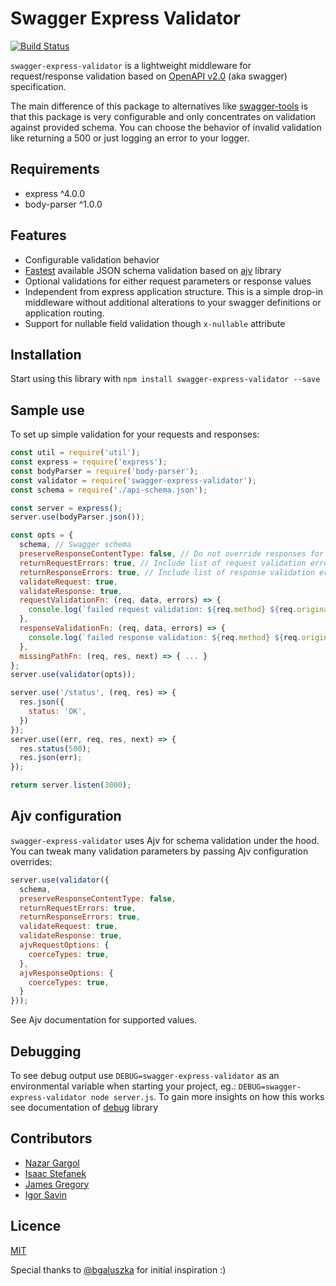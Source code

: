 Swagger Express Validator
=========================

[![Build Status](https://travis-ci.org/gargol/swagger-express-validator.svg?branch=master)](https://travis-ci.org/gargol/swagger-express-validator)

`swagger-express-validator` is a lightweight middleware for request/response validation based on
[OpenAPI v2.0](http://swagger.io/specification/) (aka swagger) specification.

The main difference of this package to alternatives like
[swagger-tools](https://github.com/apigee-127/swagger-tools) is that this package is very
configurable and only concentrates on validation against provided schema. You can choose the
behavior of invalid validation like returning a 500 or just logging an error to your logger.

## Requirements
- express ^4.0.0
- body-parser ^1.0.0

## Features
* Configurable validation behavior
* [Fastest](https://github.com/ebdrup/json-schema-benchmark) available JSON schema validation based on [ajv](https://github.com/epoberezkin/ajv) library
* Optional validations for either request parameters or response values
* Independent from express application structure. This is a simple drop-in middleware without additional
 alterations to your swagger definitions or application routing.
* Support for nullable field validation though `x-nullable` attribute

## Installation
Start using this library with `npm install swagger-express-validator --save`

## Sample use
To set up simple validation for your requests and responses:
```javascript
const util = require('util');
const express = require('express');
const bodyParser = require('body-parser');
const validator = require('swagger-express-validator');
const schema = require('./api-schema.json');

const server = express();
server.use(bodyParser.json());

const opts = {
  schema, // Swagger schema
  preserveResponseContentType: false, // Do not override responses for validation errors to always be JSON, default is true
  returnRequestErrors: true, // Include list of request validation errors with response, default is false
  returnResponseErrors: true, // Include list of response validation errors with response, default is false
  validateRequest: true,
  validateResponse: true,
  requestValidationFn: (req, data, errors) => {
    console.log(`failed request validation: ${req.method} ${req.originalUrl}\n ${util.inspect(errors)}`)
  },
  responseValidationFn: (req, data, errors) => {
    console.log(`failed response validation: ${req.method} ${req.originalUrl}\n ${util.inspect(errors)}`)
  },
  missingPathFn: (req, res, next) => { ... }
};
server.use(validator(opts));

server.use('/status', (req, res) => {
  res.json({
    status: 'OK',
  })
});
server.use((err, req, res, next) => {
  res.status(500);
  res.json(err);
});

return server.listen(3000);

```

## Ajv configuration

`swagger-express-validator` uses Ajv for schema validation under the hood. You can tweak many validation parameters by passing Ajv configuration overrides:

```javascript
server.use(validator({
  schema,
  preserveResponseContentType: false,
  returnRequestErrors: true,
  returnResponseErrors: true,
  validateRequest: true,
  validateResponse: true,
  ajvRequestOptions: {
    coerceTypes: true,
  },
  ajvResponseOptions: {
    coerceTypes: true,
  }
}));
```

See Ajv documentation for supported values.
## Debugging
To see debug output use `DEBUG=swagger-express-validator` as an environmental variable when starting
your project, eg.: `DEBUG=swagger-express-validator node server.js`. To gain more insights
on how this works see documentation of [debug](https://github.com/visionmedia/debug) library

## Contributors
- [Nazar Gargol](https://github.com/gargol)
- [Isaac Stefanek](https://github.com/iadknet)
- [James Gregory](https://github.com/jagregory)
- [Igor Savin](https://github.com/kibertoad)

## Licence
[MIT](https://github.com/gargol/swagger-express-validator/blob/master/LICENSE)

Special thanks to [@bgaluszka](https://github.com/bgaluszka) for initial inspiration :)

